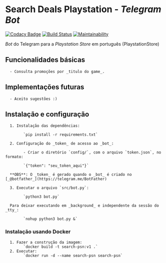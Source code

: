 # Search Deals Playstation - _Telegram Bot_

[![Codacy Badge](https://api.codacy.com/project/badge/Grade/99dd3531239e4be980fc271c23429312)](https://app.codacy.com/app/thiagormagalhaes/search-deals-playstation-telegram-bot?utm_source=github.com&utm_medium=referral&utm_content=thiagormagalhaes/search-deals-playstation-telegram-bot&utm_campaign=Badge_Grade_Dashboard)
[![Build Status](https://travis-ci.org/thiagormagalhaes/search-deals-playstation-telegram-bot.svg?branch=master)](https://travis-ci.org/thiagormagalhaes/search-deals-playstation-telegram-bot)
[![Maintainability](https://api.codeclimate.com/v1/badges/a3850ce887c38eaac7da/maintainability)](https://codeclimate.com/github/thiagormagalhaes/search-deals-playstation-telegram-bot/maintainability)

_Bot_ do Telegram para a _Playstation Store_ em português (PlaystationStore)

## Funcionalidades básicas

      - Consulta promoções por _titulo do game_.

## Implementações futuras

      - Aceito sugestões :)

## Instalação e configuração

      1. Instalação das dependências:

            `pip install -r requirements.txt`

      2. Configuração do _token_ de acesso ao _bot_:

            - Criar o diretório `config/`, com o arquivo `token.json`, no formato:

            `{"token": "seu_token_aqui"}`

      **OBS**: O _token_ é gerado quando o _bot_ é criado no [_@botfather_](https://telegram.me/BotFather)

      3. Executar o arquivo `src/bot.py`:

            `python3 bot.py`

      Para deixar executando em _background_ e independente da sessão do _tty_:

            `nohup python3 bot.py &`

### Instalação usando Docker

      1. Fazer a construção da imagem:
            `docker build -t search-psn:v1 .`
      2. Executar:
            `docker run -d --name search-psn search-psn`
